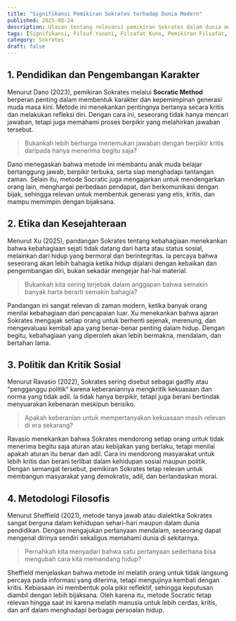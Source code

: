 ```yaml
---
title: "Signifikansi Pemikiran Sokrates terhadap Dunia Modern"
published: 2025-08-24
description: Ulasan tentang relevansi pemikiran Sokrates dalam dunia modern, mencakup pendidikan, etika, politik, dan metodologi filosofis yang tetap menjadi inspirasi bagi pengembangan karakter, kebijaksanaan, dan masyarakat demokratis.
tags: [Signifikansi, Filsuf Yunani, Filsafat Kuno, Pemikiran Filsafat, Etika dan Moral]
category: Sokrates
draft: false
---
```


## 1. Pendidikan dan Pengembangan Karakter

Menurut Dano (2023), pemikiran Sokrates melalui **Socratic Method** berperan penting dalam membentuk karakter dan kepemimpinan generasi muda masa kini. Metode ini menekankan pentingnya bertanya secara kritis dan melakukan refleksi diri. Dengan cara ini, seseorang tidak hanya mencari jawaban, tetapi juga memahami proses berpikir yang melahirkan jawaban tersebut.

> Bukankah lebih berharga menemukan jawaban dengan berpikir kritis daripada hanya menerima begitu saja?

Dano menegaskan bahwa metode ini membantu anak muda belajar bertanggung jawab, berpikir terbuka, serta siap menghadapi tantangan zaman. Selain itu, metode Socratic juga mengajarkan untuk mendengarkan orang lain, menghargai perbedaan pendapat, dan berkomunikasi dengan bijak, sehingga relevan untuk membentuk generasi yang etis, kritis, dan mampu memimpin dengan bijaksana.

## 2. Etika dan Kesejahteraan

Menurut Xu (2025), pandangan Sokrates tentang kebahagiaan menekankan bahwa kebahagiaan sejati tidak datang dari harta atau status sosial, melainkan dari hidup yang bermoral dan berintegritas. Ia percaya bahwa seseorang akan lebih bahagia ketika hidup dijalani dengan kebaikan dan pengembangan diri, bukan sekadar mengejar hal-hal material.

> Bukankah kita sering terjebak dalam anggapan bahwa semakin banyak harta berarti semakin bahagia?

Pandangan ini sangat relevan di zaman modern, ketika banyak orang menilai kebahagiaan dari pencapaian luar. Xu menekankan bahwa ajaran Sokrates mengajak setiap orang untuk berhenti sejenak, merenung, dan mengevaluasi kembali apa yang benar-benar penting dalam hidup. Dengan begitu, kebahagiaan yang diperoleh akan lebih bermakna, mendalam, dan bertahan lama.

## 3. Politik dan Kritik Sosial

Menurut Ravasio (2022), Sokrates sering disebut sebagai gadfly atau “pengganggu politik” karena keberaniannya mengkritik kekuasaan dan norma yang tidak adil. Ia tidak hanya berpikir, tetapi juga berani bertindak menyuarakan kebenaran meskipun berisiko.

> Apakah keberanian untuk mempertanyakan kekuasaan masih relevan di era sekarang?

Ravasio menekankan bahwa Sokrates mendorong setiap orang untuk tidak menerima begitu saja aturan atau kebijakan yang berlaku, tetapi menilai apakah aturan itu benar dan adil. Cara ini mendorong masyarakat untuk lebih kritis dan berani terlibat dalam kehidupan sosial maupun politik. Dengan semangat tersebut, pemikiran Sokrates tetap relevan untuk membangun masyarakat yang demokratis, adil, dan berlandaskan moral.

## 4. Metodologi Filosofis

Menurut Sheffield (2021), metode tanya jawab atau dialektika Sokrates sangat berguna dalam kehidupan sehari-hari maupun dalam dunia pendidikan. Dengan mengajukan pertanyaan mendalam, seseorang dapat mengenal dirinya sendiri sekaligus memahami dunia di sekitarnya.

> Pernahkah kita menyadari bahwa satu pertanyaan sederhana bisa mengubah cara kita memandang hidup?

Sheffield menjelaskan bahwa metode ini melatih orang untuk tidak langsung percaya pada informasi yang diterima, tetapi mengujinya kembali dengan kritis. Kebiasaan ini membentuk pola pikir reflektif, sehingga keputusan diambil dengan lebih bijaksana. Oleh karena itu, metode Socratic tetap relevan hingga saat ini karena melatih manusia untuk lebih cerdas, kritis, dan arif dalam menghadapi berbagai persoalan hidup.